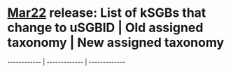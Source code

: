 # [Mar22](../Jan22-Mar22comparison.md#how-many-sgbs-change-type) release: List of kSGBs that change to uSGBID | Old assigned taxonomy | New assigned taxonomy
------------ | ------------- | -------------

